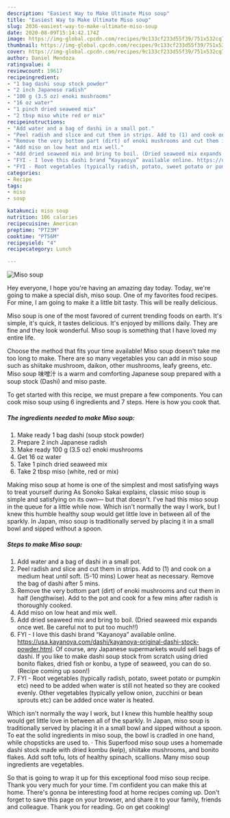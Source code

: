 ```yaml
---
description: "Easiest Way to Make Ultimate Miso soup"
title: "Easiest Way to Make Ultimate Miso soup"
slug: 2036-easiest-way-to-make-ultimate-miso-soup
date: 2020-08-09T15:14:42.174Z
image: https://img-global.cpcdn.com/recipes/9c133cf233d55f39/751x532cq70/miso-soup-recipe-main-photo.jpg
thumbnail: https://img-global.cpcdn.com/recipes/9c133cf233d55f39/751x532cq70/miso-soup-recipe-main-photo.jpg
cover: https://img-global.cpcdn.com/recipes/9c133cf233d55f39/751x532cq70/miso-soup-recipe-main-photo.jpg
author: Daniel Mendoza
ratingvalue: 4
reviewcount: 19617
recipeingredient:
- "1 bag dashi soup stock powder"
- "2 inch Japanese radish"
- "100 g (3.5 oz) enoki mushrooms"
- "16 oz water"
- "1 pinch dried seaweed mix"
- "2 tbsp miso white red or mix"
recipeinstructions:
- "Add water and a bag of dashi in a small pot."
- "Peel radish and slice and cut them in strips. Add to (1) and cook on a medium heat until soft. (5-10 mins) Lower heat as necessary. Remove the bag of dashi after 5 mins."
- "Remove the very bottom part (dirt) of enoki mushrooms and cut them in half (lengthwise). Add to the pot and cook for a few mins after radish is thoroughly cooked."
- "Add miso on low heat and mix well."
- "Add dried seaweed mix and bring to boil. (Dried seaweed mix expands once wet. Be careful not to put too much!!)"
- "FYI - I love this dashi brand “Kayanoya” available online. https://usa.kayanoya.com/dashi/kayanoya-original-dashi-stock-powder.html. Of course, any Japanese supermarkets would sell bags of dashi. If you like to make dashi soup stock from scratch using dried bonito flakes, dried fish or konbu, a type of seaweed, you can do so. (Recipe coming up soon!)"
- "FYI - Root vegetables (typically radish, potato, sweet potato or pumpkin etc) need to be added when water is still not heated so they are cooked evenly. Other vegetables (typically yellow onion, zucchini or bean sprouts etc) can be added once water is heated."
categories:
- Recipe
tags:
- miso
- soup

katakunci: miso soup 
nutrition: 106 calories
recipecuisine: American
preptime: "PT23M"
cooktime: "PT56M"
recipeyield: "4"
recipecategory: Lunch

---
```



![Miso soup](https://img-global.cpcdn.com/recipes/9c133cf233d55f39/751x532cq70/miso-soup-recipe-main-photo.jpg)

Hey everyone, I hope you're having an amazing day today. Today, we're going to make a special dish, miso soup. One of my favorites food recipes. For mine, I am going to make it a little bit tasty. This will be really delicious.

Miso soup is one of the most favored of current trending foods on earth. It's simple, it's quick, it tastes delicious. It's enjoyed by millions daily. They are fine and they look wonderful. Miso soup is something that I have loved my entire life.

Choose the method that fits your time available! Miso soup doesn&#39;t take me too long to make. There are so many vegetables you can add in miso soup such as shiitake mushroom, daikon, other mushrooms, leafy greens, etc. Miso soup 味噌汁 is a warm and comforting Japanese soup prepared with a soup stock (Dashi) and miso paste.


To get started with this recipe, we must prepare a few components. You can cook miso soup using 6 ingredients and 7 steps. Here is how you cook that.

<!--inarticleads1-->

##### The ingredients needed to make Miso soup:

1. Make ready 1 bag dashi (soup stock powder)
1. Prepare 2 inch Japanese radish
1. Make ready 100 g (3.5 oz) enoki mushrooms
1. Get 16 oz water
1. Take 1 pinch dried seaweed mix
1. Take 2 tbsp miso (white, red or mix)


Making miso soup at home is one of the simplest and most satisfying ways to treat yourself during As Sonoko Sakai explains, classic miso soup is simple and satisfying on its own— but that doesn&#39;t. I&#39;ve had this miso soup in the queue for a little while now. Which isn&#39;t normally the way I work, but I knew this humble healthy soup would get little love in between all of the sparkly. In Japan, miso soup is traditionally served by placing it in a small bowl and sipped without a spoon. 

<!--inarticleads2-->

##### Steps to make Miso soup:

1. Add water and a bag of dashi in a small pot.
1. Peel radish and slice and cut them in strips. Add to (1) and cook on a medium heat until soft. (5-10 mins) Lower heat as necessary. Remove the bag of dashi after 5 mins.
1. Remove the very bottom part (dirt) of enoki mushrooms and cut them in half (lengthwise). Add to the pot and cook for a few mins after radish is thoroughly cooked.
1. Add miso on low heat and mix well.
1. Add dried seaweed mix and bring to boil. (Dried seaweed mix expands once wet. Be careful not to put too much!!)
1. FYI - I love this dashi brand “Kayanoya” available online. https://usa.kayanoya.com/dashi/kayanoya-original-dashi-stock-powder.html. Of course, any Japanese supermarkets would sell bags of dashi. If you like to make dashi soup stock from scratch using dried bonito flakes, dried fish or konbu, a type of seaweed, you can do so. (Recipe coming up soon!)
1. FYI - Root vegetables (typically radish, potato, sweet potato or pumpkin etc) need to be added when water is still not heated so they are cooked evenly. Other vegetables (typically yellow onion, zucchini or bean sprouts etc) can be added once water is heated.


Which isn&#39;t normally the way I work, but I knew this humble healthy soup would get little love in between all of the sparkly. In Japan, miso soup is traditionally served by placing it in a small bowl and sipped without a spoon. To eat the solid ingredients in miso soup, the bowl is cradled in one hand, while chopsticks are used to. · This Superfood miso soup uses a homemade dashi stock made with dried kombu (kelp), shiitake mushrooms, and bonito flakes. Add soft tofu, lots of healthy spinach, scallions. Many miso soup ingredients are vegetables. 

So that is going to wrap it up for this exceptional food miso soup recipe. Thank you very much for your time. I'm confident you can make this at home. There's gonna be interesting food at home recipes coming up. Don't forget to save this page on your browser, and share it to your family, friends and colleague. Thank you for reading. Go on get cooking!
